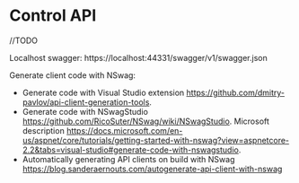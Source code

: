 # Control API
//TODO

Localhost swagger: https://localhost:44331/swagger/v1/swagger.json

Generate client code with NSwag:
* Generate code with Visual Studio extension https://github.com/dmitry-pavlov/api-client-generation-tools.
* Generate code with NSwagStudio https://github.com/RicoSuter/NSwag/wiki/NSwagStudio. Microsoft description https://docs.microsoft.com/en-us/aspnet/core/tutorials/getting-started-with-nswag?view=aspnetcore-2.2&tabs=visual-studio#generate-code-with-nswagstudio.
* Automatically generating API clients on build with NSwag https://blog.sanderaernouts.com/autogenerate-api-client-with-nswag

